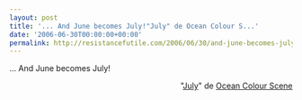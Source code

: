 ```yaml
---
layout: post
title: '... And June becomes July!"July" de Ocean Colour S...'
date: '2006-06-30T00:00:00+00:00'
permalink: http://resistancefutile.com/2006/06/30/and-june-becomes-julyjuly-de-ocean-colour-s/
---
```

<p class="chorus">... And June becomes July!</p><p align="right">"<a href="http://www.lyricsfreak.com/o/ocean+colour+scene/july_20102547.html">July</a>" de <a href="http://en.wikipedia.org/wiki/Ocean_Colour_Scene">Ocean Colour Scene</a></p>
